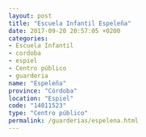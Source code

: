```yaml
---
layout: post
title: "Escuela Infantil Espeleña"
date: 2017-09-20 20:57:05 +0200
categories:
- Escuela Infantil
- cordoba
- espiel
- Centro público
- guarderia
name: "Espeleña"
province: "Córdoba"
location: "Espiel"
code: "14011523"
type: "Centro público"
permalink: /guarderias/espelena.html
---
```

